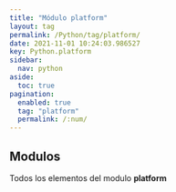 ```yaml
---
title: "Módulo platform"
layout: tag
permalink: /Python/tag/platform/
date: 2021-11-01 10:24:03.986527
key: Python.platform
sidebar: 
  nav: python
aside: 
  toc: true
pagination: 
  enabled: true
  tag: "platform"
  permalink: /:num/
---
```


<h2>Modulos</h2>
Todos los elementos del modulo <strong>platform</strong>
